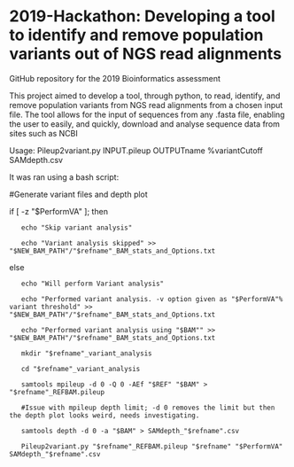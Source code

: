 # 2019-Hackathon: Developing a tool to identify and remove population variants out of NGS read alignments
GitHub repository for the 2019 Bioinformatics assessment

This project aimed to develop a tool, through python, to read, identify, and remove population variants from NGS read alignments from a chosen input file. The tool allows for the input of sequences from any .fasta file, enabling the user to easily, and quickly, download and analyse sequence data from sites such as NCBI 


Usage: Pileup2variant.py INPUT.pileup OUTPUTname %variantCutoff SAMdepth.csv

 

It was ran using a bash script:

#Generate variant files and depth plot
	
if [ -z "$PerformVA" ]; then
	
       echo "Skip variant analysis"
	
       echo "Variant analysis skipped" >> "$NEW_BAM_PATH"/"$refname"_BAM_stats_and_Options.txt
	
else
	
       echo "Will perform Variant analysis"
	
       echo "Performed variant analysis. -v option given as "$PerformVA"% variant threshold" >> "$NEW_BAM_PATH"/"$refname"_BAM_stats_and_Options.txt
	
       echo "Performed variant analysis using "$BAM"" >> "$NEW_BAM_PATH"/"$refname"_BAM_stats_and_Options.txt
	
       mkdir "$refname"_variant_analysis
	
       cd "$refname"_variant_analysis
	
       samtools mpileup -d 0 -Q 0 -AEf "$REF" "$BAM" > "$refname"_REFBAM.pileup
	
       #Issue with mpileup depth limit; -d 0 removes the limit but then the depth plot looks weird, needs investigating.
	
       samtools depth -d 0 -a "$BAM" > SAMdepth_"$refname".csv
	
       Pileup2variant.py "$refname"_REFBAM.pileup "$refname" "$PerformVA" SAMdepth_"$refname".csv

 
